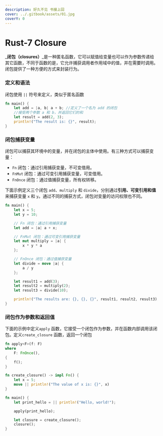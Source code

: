 ```yaml
---
description: 好久不见 书接上回
cover: ../.gitbook/assets/01.jpg
coverY: 0
---
```


# Rust-7 Closure

_**闭包（closures）**_是一种匿名函数，它可以赋值给变量也可以作为参数传递给其它函数，不同于函数的是，它允许捕获调用者作用域中的值，并在需要时调用。闭包提供了一种方便的方式来封装行为。

### 定义和语法

闭包使用 `||` 符号来定义，类似于匿名函数

```rust
fn main() {
    let add = |a, b| a + b; //定义了一个名为 add 的闭包
    //接受两个参数 a 和 b，并返回它们的和
    let result = add(2, 3);
    println!("The result is: {}", result);
}
```

### 闭包捕获变量

闭包可以捕获其环境中的变量，并在闭包的主体中使用。有三种方式可以捕获变量：

* `Fn` 闭包：通过引用捕获变量，不可变借用。
* `FnMut` 闭包：通过可变引用捕获变量，可变借用。
* `FnOnce` 闭包：通过值捕获变量，所有权转移。

下面示例定义三个闭包 `add`、`multiply` 和 `divide`，分别通过**引用、可变引用和值**来捕获变量 `x` 和 `y`。通过不同的捕获方式，闭包对变量的访问权限也不同。

```rust
fn main() {
    let x = 5;
    let y = 10;

    // Fn 闭包：通过引用捕获变量
    let add = |a| a + x;

    // FnMut 闭包：通过可变引用捕获变量
    let mut multiply = |a| {
        x * y * a
    };

    // FnOnce 闭包：通过值捕获变量
    let divide = move |a| {
        a / y
    };

    let result1 = add(3);
    let result2 = multiply(2);
    let result3 = divide(10);

    println!("The results are: {}, {}, {}", result1, result2, result3);
}

```

### 闭包作为参数和返回值

&#x20;下面的示例中定义`apply` 函数，它接受一个闭包作为参数，并在函数内部调用该闭包。定义`create_closure` 函数，返回一个闭包

```rust
fn apply<F>(f: F)
where
    F: FnOnce(),
{
    f();
}

fn create_closure() -> impl Fn() {
    let x = 5;
    move || println!("The value of x is: {}", x)
}

fn main() {
    let print_hello = || println!("Hello, world!");

    apply(print_hello);

    let closure = create_closure();
    closure();
}

```



